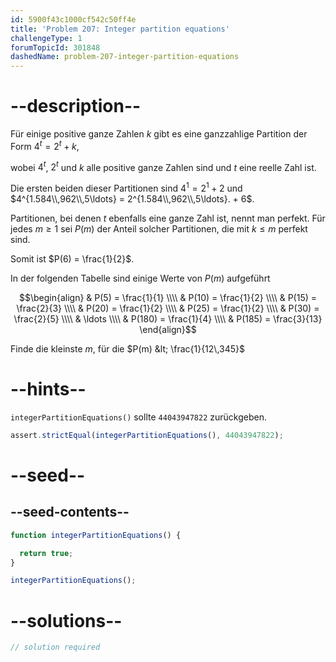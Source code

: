 ```yaml
---
id: 5900f43c1000cf542c50ff4e
title: 'Problem 207: Integer partition equations'
challengeType: 1
forumTopicId: 301848
dashedName: problem-207-integer-partition-equations
---
```


# --description--

Für einige positive ganze Zahlen $k$ gibt es eine ganzzahlige Partition der Form $4^t = 2^t + k$,

wobei $4^t$, $2^t$ und $k$ alle positive ganze Zahlen sind und $t$ eine reelle Zahl ist.

Die ersten beiden dieser Partitionen sind $4^1 = 2^1 + 2$ und $4^{1.584\\,962\\,5\ldots} = 2^{1.584\\,962\\,5\ldots}. + 6$.

Partitionen, bei denen $t$ ebenfalls eine ganze Zahl ist, nennt man perfekt. Für jedes $m ≥ 1$ sei $P(m)$ der Anteil solcher Partitionen, die mit $k ≤ m$ perfekt sind.

Somit ist $P(6) = \frac{1}{2}$.

In der folgenden Tabelle sind einige Werte von $P(m)$ aufgeführt

$$\begin{align}   & P(5) = \frac{1}{1}    \\\\
  & P(10) = \frac{1}{2}   \\\\   & P(15) = \frac{2}{3}   \\\\
  & P(20) = \frac{1}{2}   \\\\   & P(25) = \frac{1}{2}   \\\\
  & P(30) = \frac{2}{5}   \\\\   & \ldots                \\\\
  & P(180) = \frac{1}{4}  \\\\ & P(185) = \frac{3}{13} \end{align}$$

Finde die kleinste $m$, für die $P(m) &lt; \frac{1}{12\,345}$

# --hints--

`integerPartitionEquations()` sollte `44043947822` zurückgeben.

```js
assert.strictEqual(integerPartitionEquations(), 44043947822);
```

# --seed--

## --seed-contents--

```js
function integerPartitionEquations() {

  return true;
}

integerPartitionEquations();
```

# --solutions--

```js
// solution required
```
